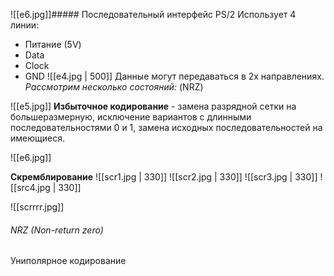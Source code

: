 ![[e6.jpg]]##### Последовательный интерфейс PS/2 
Использует 4 линии:
- Питание (5V)
- Data
- Clock
- GND
![[e4.jpg | 500]]
Данные могут передаваться в 2х направлениях. 
*Рассмотрим несколько состояний:* (NRZ)

![[e5.jpg]]
**Избыточное кодирование** - замена разрядной сетки на большеразмерную, исключение вариантов с длинными последовательностями 0 и 1, замена исходных последовательностей на имеющиеся.

![[e6.jpg]]

**Скремблирование** 
![[scr1.jpg | 330]] ![[scr2.jpg | 330]] ![[scr3.jpg | 330]] ![[src4.jpg | 330]]

![[scrrrr.jpg]]


###### NRZ (Non-return zero)
Униполярное кодирование

